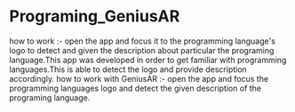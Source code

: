 # Programing_GeniusAR

how to work :- open the app and focus it to the programming language's logo to detect and given the description about particular the programing language.This app was developed in order to get familiar with programming languages.This is able to detect the logo and provide description accordingly.
how to work with GeniusAR :- open the app and focus the programming languages logo and detect the given  description of the programing language.           

